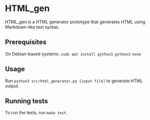 # HTML_gen

HTML_gen is a HTML generator prototype that generates HTML using Markdown-like
text syntax.

## Prerequisites

On Debian-based systems:
`sudo apt install python3 python3-nose`

## Usage

Run `python3 src/html_generator.py [input file]` to generate HTML output.

## Running tests

To run the tests, run `make test`.
